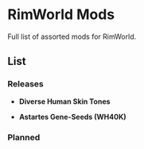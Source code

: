 # RimWorld Mods
Full list of assorted mods for RimWorld.

## List

### Releases
- **Diverse Human Skin Tones**

- **Astartes Gene-Seeds (WH40K)**

### Planned